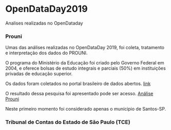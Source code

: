 # OpenDataDay2019
Analises realizadas no OpenDataday

### Prouni

Umas das análises realizadas no OpenDataDay 2019, foi coleta, tratamento e interpretação dos dados do PROUNI.

O programa do Ministério da Educação foi criado pelo Governo Federal em 2004, e oferece bolsas de estudo integrais e parciais (50%) em instituições privadas de educação superior.

Os dados foram coletados no portal brasileiro de dados abertos. [link](http://dados.gov.br/dataset?_organization_limit=0&organization=ministerio-da-educacao-mec)

O resultado dessa pesquisa foi apresentado pode ser acesso. 
[Análise Prouni](https://github.com/JoaoCarlosSantos/OpenDataDay2019/blob/master/Prouni.ipynb)

Neste primeiro momento foi considerado apenas o munícipio de Santos-SP. 

### Tribunal de Contas do Estado de São Paulo (TCE)
